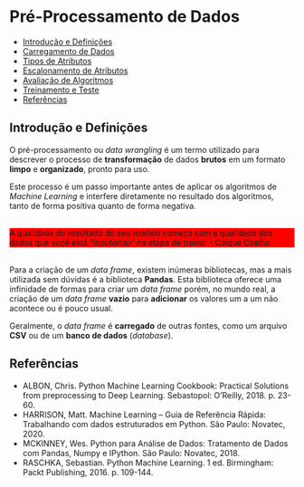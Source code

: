 <style type="text/css">
    #citacao{background-color: red;}
</style>
<h1>Pré-Processamento de Dados</h1>
<ul>
  <li><a href="#introducao">Introdução e Definições</a></li>
  <li><a href="">Carregamento de Dados</a></li>
  <li><a href="">Tipos de Atributos</a></li>
  <li><a href="">Escalonamento de Atributos</a></li>
  <li><a href="">Avaliação de Algoritmos</a></li>
  <li><a href="">Treinamento e Teste</a></li>
  <li><a href="#referencias">Referências</a></li>
</ul>
<h2 name="introducao">Introdução e Definições</h2>
<p>O pré-processamento ou <em>data wrangling</em> é um termo utilizado para descrever o processo de <strong>transformação</strong> de dados <strong>brutos</strong> em um formato <strong>limpo</strong> e <strong>organizado</strong>, pronto para uso.</p>
<p>Este processo é um passo importante antes de aplicar os algoritmos de <em>Machine Learning</em> e interfere diretamente no resultado dos algoritmos, tanto de forma positiva quanto de forma negativa.</p>
<br>
<div id="citacao">A qualidade do resultado do seu modelo começa com a qualidade dos dados que você está <em>"inputando"</em> na etapa de treino! - Caíque Coelho.</div>
<br>
<p>Para a criação de um <em>data frame</em>, existem inúmeras bibliotecas, mas a mais utilizada sem dúvidas é a biblioteca <strong>Pandas</strong>. Esta biblioteca oferece uma infinidade de formas para criar um <em>data frame</em> porém, no mundo real, a criação de um <em>data frame</em> <strong>vazio</strong> para <strong>adicionar</strong> os valores um a um não acontece ou é pouco usual.</p>
<p>Geralmente, o <em>data frame</em> é <strong>carregado</strong> de outras fontes, como um arquivo <strong>CSV</strong> ou de um <strong>banco de dados</strong> (<em>database</em>).</p>


<h2 name="referencias">Referências</h2>
<ul>
  <li>ALBON, Chris. Python Machine Learning Cookbook: Practical Solutions from preprocessing to Deep Learning. Sebastopol: O’Reilly, 2018. p. 23-60.</li>
  <li>HARRISON, Matt. Machine Learning – Guia de Referência Rápida: Trabalhando com dados estruturados em Python. São Paulo: Novatec, 2020.</li>
  <li>MCKINNEY, Wes. Python para Análise de Dados: Tratamento de Dados com Pandas, Numpy e IPython. São Paulo: Novatec, 2018.</li>
  <li>RASCHKA, Sebastian. Python Machine Learning. 1 ed. Birmingham: Packt Publishing, 2016. p. 109-144.</li>
</ul>
